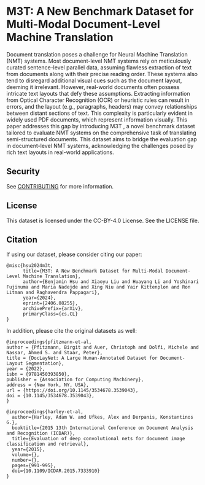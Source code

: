 # M3T: A New Benchmark Dataset for Multi-Modal Document-Level Machine Translation

Document translation poses a challenge for Neural Machine Translation (NMT) systems. Most document-level NMT systems rely on meticulously curated sentence-level parallel data, assuming flawless extraction of text from documents along with their precise reading order. These systems also tend to disregard additional visual cues such as the document layout, deeming it irrelevant. However, real-world documents often possess intricate text layouts that defy these assumptions. Extracting information from Optical Character Recognition (OCR) or heuristic rules can result in errors, and the layout (e.g., paragraphs, headers) may convey relationships between distant sections of text. This complexity is particularly evident in widely used PDF documents, which represent information visually. This paper addresses this gap by introducing M3T , a novel benchmark dataset tailored to evaluate NMT systems on the comprehensive task of translating semi-structured documents. This dataset aims to bridge the evaluation gap in document-level NMT systems, acknowledging the challenges posed by rich text layouts in real-world applications.

## Security

See [CONTRIBUTING](CONTRIBUTING.md#security-issue-notifications) for more information.

## License

This dataset is licensed under the CC-BY-4.0 License. See the LICENSE file.

## Citation

If using our dataset, please consider citing our paper:

```
@misc{hsu2024m3t,
      title={M3T: A New Benchmark Dataset for Multi-Modal Document-Level Machine Translation}, 
      author={Benjamin Hsu and Xiaoyu Liu and Huayang Li and Yoshinari Fujinuma and Maria Nadejde and Xing Niu and Yair Kittenplon and Ron Litman and Raghavendra Pappagari},
      year={2024},
      eprint={2406.08255},
      archivePrefix={arXiv},
      primaryClass={cs.CL}
}
```

In addition, please cite the original datasets as well:
```
@inproceedings{pfitzmann-et-al,
author = {Pfitzmann, Birgit and Auer, Christoph and Dolfi, Michele and Nassar, Ahmed S. and Staar, Peter},
title = {DocLayNet: A Large Human-Annotated Dataset for Document-Layout Segmentation},
year = {2022},
isbn = {9781450393850},
publisher = {Association for Computing Machinery},
address = {New York, NY, USA},
url = {https://doi.org/10.1145/3534678.3539043},
doi = {10.1145/3534678.3539043},
}

@inproceedings{harley-et-al,
  author={Harley, Adam W. and Ufkes, Alex and Derpanis, Konstantinos G.},
  booktitle={2015 13th International Conference on Document Analysis and Recognition (ICDAR)}, 
  title={Evaluation of deep convolutional nets for document image classification and retrieval}, 
  year={2015},
  volume={},
  number={},
  pages={991-995},
  doi={10.1109/ICDAR.2015.7333910}
}
```
